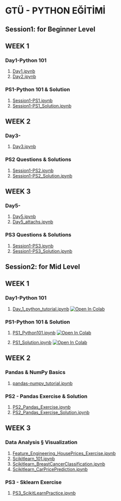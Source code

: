 # GTÜ - PYTHON EĞİTİMİ


## Session1: for Beginner Level 

## WEEK 1
### Day1-Python 101
1. [Day1.ipynb](https://colab.research.google.com/github/basakbuluz/gtu-python-egitimi/blob/main/notebooks/Day1.ipynb)
2. [Day2.ipynb](https://colab.research.google.com/github/basakbuluz/gtu-python-egitimi/blob/main/notebooks/Day2.ipynb)

### PS1-Python 101 & Solution
1. [Session1-PS1.ipynb](https://colab.research.google.com/github/basakbuluz/gtu-python-egitimi/blob/main/notebooks/Session1-PS1.ipynb)
2. [Session1-PS1_Solution.ipynb](https://colab.research.google.com/github/basakbuluz/gtu-python-egitimi/blob/main/notebooks/Session1-PS1_Solution.ipynb)

## WEEK 2
### Day3-
1. [Day3.ipynb](https://colab.research.google.com/github/basakbuluz/gtu-python-egitimi/blob/main/notebooks/Day3.ipynb)

### PS2 Questions & Solutions
1. [Session1-PS2.ipynb](https://colab.research.google.com/github/basakbuluz/gtu-python-egitimi/blob/main/notebooks/Session1-PS2.ipynb)
2. [Session1-PS2_Solution.ipynb](https://colab.research.google.com/github/basakbuluz/gtu-python-egitimi/blob/main/notebooks/Session1-PS2_Solution.ipynb)


## WEEK 3
### Day5-
1. [Day5.ipynb](https://colab.research.google.com/github/basakbuluz/gtu-python-egitimi/blob/main/notebooks/Day5.ipynb)
1. [Day5_attachs.ipynb](https://colab.research.google.com/github/basakbuluz/gtu-python-egitimi/blob/main/notebooks/Day5_attachs.ipynb)

### PS3 Questions & Solutions
1. [Session1-PS3.ipynb](https://colab.research.google.com/github/basakbuluz/gtu-python-egitimi/blob/main/notebooks/Session1-PS3.ipynb)
2. [Session1-PS3_Solution.ipynb](https://colab.research.google.com/github/basakbuluz/gtu-python-egitimi/blob/main/notebooks/Session1-PS3_Solution.ipynb)


## Session2: for Mid Level 

## WEEK 1
### Day1-Python 101
1. [Day_1_python_tutorial.ipynb](https://colab.research.google.com/github/basakbuluz/gtu-python-egitimi/blob/main/notebooks/Day_1_python_tutorial.ipynb)
[![Open In Colab](https://colab.research.google.com/assets/colab-badge.svg)](https://colab.research.google.com/github/basakbuluz/gtu-python-egitimi/blob/main/notebooks/Day_1_python_tutorial.ipynb)

### PS1-Python 101 & Solution
1. [PS1_Python101.ipynb](https://colab.research.google.com/github/basakbuluz/gtu-python-egitimi/blob/main/notebooks/PS1_Python101.ipynb)
[![Open In Colab](https://colab.research.google.com/assets/colab-badge.svg)](https://colab.research.google.com/github/basakbuluz/gtu-python-egitimi/blob/main/notebooks/PS1_Python101.ipynb)

2. [PS1_Solution.ipynb](https://colab.research.google.com/github/basakbuluz/gtu-python-egitimi/blob/main/notebooks/PS1_Solution.ipynb)
[![Open In Colab](https://colab.research.google.com/assets/colab-badge.svg)](https://colab.research.google.com/github/basakbuluz/gtu-python-egitimi/blob/main/notebooks/PS1_Solution.ipynb)

## WEEK 2
### Pandas & NumPy Basics
1. [pandas-numpy_tutorial.ipynb](https://colab.research.google.com/github/basakbuluz/gtu-python-egitimi/blob/main/notebooks/pandas_numpy_tutorial.ipynb)

### PS2 - Pandas Exercise & Solution
1. [PS2_Pandas_Exercise.ipynb](https://colab.research.google.com/github/basakbuluz/gtu-python-egitimi/blob/main/notebooks/PS2_Pandas_Exercise.ipynb)
1. [PS2_Pandas_Exercise_Solution.ipynb](https://colab.research.google.com/github/basakbuluz/gtu-python-egitimi/blob/main/notebooks/PS2_Pandas_Exercise_Solution.ipynb)



## WEEK 3
### Data Analysis § Visualization
1. [Feature_Engineering_HousePrices_Exercise.ipynb](https://colab.research.google.com/github/basakbuluz/gtu-python-egitimi/blob/main/notebooks/Feature_Engineering_HousePrices_Exercise.ipynb)
2. [Scikitlearn_101.ipynb](https://colab.research.google.com/github/basakbuluz/gtu-python-egitimi/blob/main/notebooks/Scikitlearn_101.ipynb)
3. [Scikitlearn_BreastCancerClassification.ipynb](https://colab.research.google.com/github/basakbuluz/gtu-python-egitimi/blob/main/notebooks/Scikitlearn_BreastCancerClassification.ipynb)
4. [Scikitlearn_CarPricePrediction.ipynb](https://colab.research.google.com/github/basakbuluz/gtu-python-egitimi/blob/main/notebooks/Scikitlearn_CarPricePrediction.ipynb)

### PS3 - Sklearn Exercise 
1. [PS3_ScikitLearnPractice.ipynb](https://colab.research.google.com/github/basakbuluz/gtu-python-egitimi/blob/main/notebooks/PS3_ScikitLearnPractice.ipynb)
